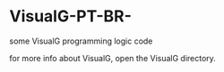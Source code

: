 # VisualG-PT-BR-
some VisualG programming logic code

for more info about VisualG, open the VisualG directory.
